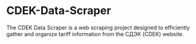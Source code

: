 # CDEK-Data-Scraper
The CDEK Data Scraper is a web scraping project designed to efficiently gather and organize tariff information from the СДЭК (CDEK) website.
